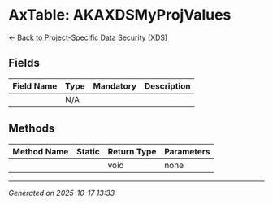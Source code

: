 # AxTable: AKAXDSMyProjValues

[← Back to Project-Specific Data Security (XDS)](../README.md)

## Fields

| Field Name | Type | Mandatory | Description |
|------------|------|-----------|-------------|
|  | N/A |  |  |

## Methods

| Method Name | Static | Return Type | Parameters |
|-------------|--------|-------------|------------|
|  |  | void | none |

---

*Generated on 2025-10-17 13:33*
